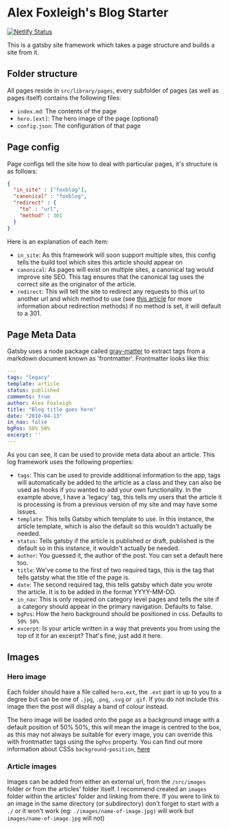 # Alex Foxleigh's Blog Starter

[![Netlify Status](https://api.netlify.com/api/v1/badges/f029385c-a6de-41e7-bd68-839db1ceb8a5/deploy-status)](https://app.netlify.com/sites/thefoxleighblog/deploys)

This is a gatsby site framework which takes a page structure and builds a site from it.

## Folder structure

All pages reside in `src/library/pages`, every subfolder of pages (as well as pages itself) contains the following files:

- `index.md`: The contents of the page
- `hero.[ext]`: The hero image of the page (optional)
- `config.json`: The configuration of that page

## Page config

Page configs tell the site how to deal with particular pages, it's structure is as follows:

```json
{
  "in_site" : ["foxblog"],
  "canonical" : "foxblog",
  "redirect" : {
    "to" : "url",
    "method" : 301
  }
}
```

Here is an explanation of each item:

- `in_site`: As this framework will soon support multiple sites, this config tells the build tool which sites this article should appear on
- `canonical`: As pages will exist on multiple sites, a canonical tag would improve site SEO. This tag ensures that the canonical tag uses the correct site as the originator of the article.
- `redirect`: This will tell the site to redirect any requests to this url to another url and which method to use (see [this article](https://developer.mozilla.org/en-US/docs/Web/HTTP/Redirections) for more information about redirection methods) if no method is set, it will default to a 301.

## Page Meta Data

Gatsby uses a node package called [gray-matter](https://www.npmjs.com/package/gray-matter) to extract tags from a markdown document known as 'frontmatter'. Frontmatter looks like this:

```yml
---
tags: "legacy"
template: article
status: published
comments: true
author: Alex Foxleigh
title: "Blog title goes here"
date: "2010-04-13"
in_nav: false
bgPos: 50% 50%
excerpt: ''
---
```

As you can see, it can be used to provide meta data about an article. This log framework uses the following properties:

- `tags`: This can be used to provide additional information to the app, tags will automatically be added to the article as a class and they can also be used as hooks if you wanted to add your own functionality. In the example above, I have a 'legacy' tag, this tells my users that the article it is processing is from a previous version of my site and may have some issues.
- `template`: This tells Gatsby which template to use. In this instance, the article template, which is also the default so this wouldn't actually be needed.
- `status`: Tells gatsby if the article is published or draft, published is the default so in this instance, it wouldn't actually be needed.
- `author`: You guessed it, the author of the post. You can set a default here too.
- `title`: We've come to the first of two required tags, this is the tag that tells gatsby what the title of the page is.
- `date`: The second required tag, this tells gatsby which date you wrote the article. It is to be added in the format YYYY-MM-DD.
- `in_nav`: This is only required on category level pages and tells the site if a category should appear in the primary navigation. Defaults to false.
- `bgPos`: How the hero background should be positioned in css. Defaults to `50% 50%`
- `excerpt`: Is your article written in a way that prevents you from using the top of it for an excerpt? That's fine, just add it here.

## Images

### Hero image

Each folder should have a file called `hero.ext`, the `.ext` part is up to you to a degree but can be one of `.jpg`, `.png`, `.svg` or `.gif`. If you do not include this image then the post will display a band of colour instead.

The hero image will be loaded onto the page as a background image with a default position of 50% 50%, this will mean the image is centred to the box, as this may not always be suitable for every image, you can override this with frontmatter tags using the `bgPos` property. You can find out more information about CSSs `background-position`, [here](https://developer.mozilla.org/en-US/docs/Web/CSS/background-position)

### Article images

Images can be added from either an external url, from the `/src/images` folder or from the articles' folder itself. I recommend created an `images` folder within the articles' folder and linking from there. If you were to link to an image in the same directory (or subdirectory) don't forget to start with a `./` or it won't work (eg: `./images/name-of-image.jpg)` will work but `images/name-of-image.jpg` will not)
